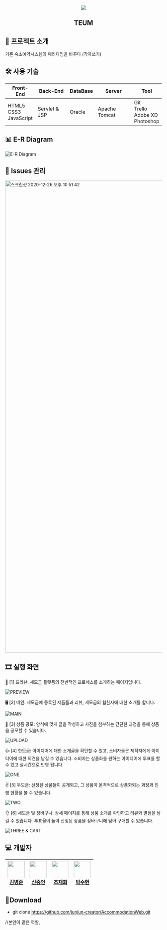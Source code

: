 <p align="center">
<img align="center" style="margin:0 auto;" src="https://user-images.githubusercontent.com/65852909/103152129-35686f00-47c8-11eb-82b4-a27dfd80ff37.png"/>

  <h2 align="center">TEUM</h2>
</p>

## 📑 프로젝트 소개
기존 숙소예약시스템의 패러다임을 바꾸다 (각자쓰기)

## 🛠 사용 기술

| Front-End | Back-End | DataBase | Server | Tool |
| --- | --- | --- | --- | --- |
| HTML5<br>CSS3<br>JavaScript | Servlet & JSP | Oracle | Apache Tomcat | Git<br>Trello<br>Adobe XD<br>Photoshop |

## 📊 E-R Diagram
![E-R Diagram](https://user-images.githubusercontent.com/65852909/103152482-c12fca80-47cb-11eb-8748-09a80007ecdf.png)

## 📖 Issues 관리
<img width="1516" alt="스크린샷 2020-12-26 오후 10 51 42" src="https://user-images.githubusercontent.com/65852909/103152604-00aae680-47cd-11eb-9923-6960d38b75a1.png">

## 🎞 실행 화면

🧾 [1] 프리뷰: 세모금 플랫폼의 전반적인 프로세스를 소개하는 페이지입니다.

![PREVIEW](https://img1.daumcdn.net/thumb/R1280x0/?scode=mtistory2&fname=https%3A%2F%2Fblog.kakaocdn.net%2Fdn%2FbiOpgQ%2FbtqFNhoyzlK%2FKph9REyW07SdNXkZd36fM0%2Fimg.gif)

🖥 [2] 메인: 세모금에 등록된 제품들과 리뷰, 세모금의 협찬사에 대한 소개를 합니다.

![MAIN](https://img1.daumcdn.net/thumb/R1280x0/?scode=mtistory2&fname=https%3A%2F%2Fblog.kakaocdn.net%2Fdn%2FcgSXdD%2FbtqFMIUpCzz%2F3Vz0hr5Hy8o2oLMDZlvdS1%2Fimg.gif)

🛒 [3] 상품 공모: 양식에 맞게 글을 작성하고 사진을 첨부하는 간단한 과정을 통해 상품을 공모할 수 있습니다.

![UPLOAD](https://img1.daumcdn.net/thumb/R1280x0/?scode=mtistory2&fname=https%3A%2F%2Fblog.kakaocdn.net%2Fdn%2FcRPGID%2FbtqFMIfLIRV%2F7hpLna9pGcj4wPO01HRjoK%2Fimg.gif)

👍 [4] 한모금: 아이디어에 대한 소개글을 확인할 수 있고, 소비자들은 제작자에게 아이디어에 대한 의견을 남길 수 있습니다. 소비자는 상품화를 원하는 아이디어에 투표를 할 수 있고 실시간으로 반영 됩니다.

![ONE](https://img1.daumcdn.net/thumb/R1280x0/?scode=mtistory2&fname=https%3A%2F%2Fblog.kakaocdn.net%2Fdn%2F23MYY%2FbtqFN3v5Xh0%2FCmPwIqEJkNFKlQ6NTvUMAk%2Fimg.gif)

✌ [5] 두모금: 선정된 상품들이 공개되고, 그 상품이 본격적으로 상품화되는 과정과 진행 현황을 볼 수 있습니다.

![TWO](https://img1.daumcdn.net/thumb/R1280x0/?scode=mtistory2&fname=https%3A%2F%2Fblog.kakaocdn.net%2Fdn%2FxuNG8%2FbtqFNg4dsnK%2FMq0S88RXHNm3bgl9R5vh6K%2Fimg.gif)

👌 [6] 세모금 및 장바구니: 상세 페이지를 통해 상품 소개를 확인하고 리뷰와 별점을 남길 수 있습니다. 투표율이 높아 선정된 상품을 장바구니에 담아 구매할 수 있습니다. 

![THREE & CART](https://img1.daumcdn.net/thumb/R1280x0/?scode=mtistory2&fname=https%3A%2F%2Fblog.kakaocdn.net%2Fdn%2FoYL25%2FbtqFNfYw4tq%2FudrzkSM3d1OSSiKSKxve30%2Fimg.gif)

## 💻 개발자

| <img src="https://avatars3.githubusercontent.com/u/65852909?s=400&u=8f18e9a8e35f4ea10e050c12d56c9c971e02eb4d&v=4" width="55" height="55"><br>[김병준](https://github.com/junjun-creator) | <img src="https://avatars2.githubusercontent.com/u/64012038?s=400&u=c1bf92ce021077a9d78d8418315c938e797fb238&v=4" width="55" height="55"><br>[신중언](https://github.com/Joong-eon) | <img src="https://avatars1.githubusercontent.com/u/40957996?s=400&u=df7fd20ae5c0afb399738e9b00fb770bea02d4b3&v=4" width="55" height="55"><br>[조재희](https://github.com/cbw1030) | <img src="https://avatars3.githubusercontent.com/u/73815879?s=400&v=4" width="55" height="55"><br>[박수현](https://github.com/suhyeon7846) |
| --- | --- | --- | --- |

## 💼Download
  - git clone https://github.com/junjun-creator/AccommodationWeb.git
  
//본인이 맡은 역할, 
